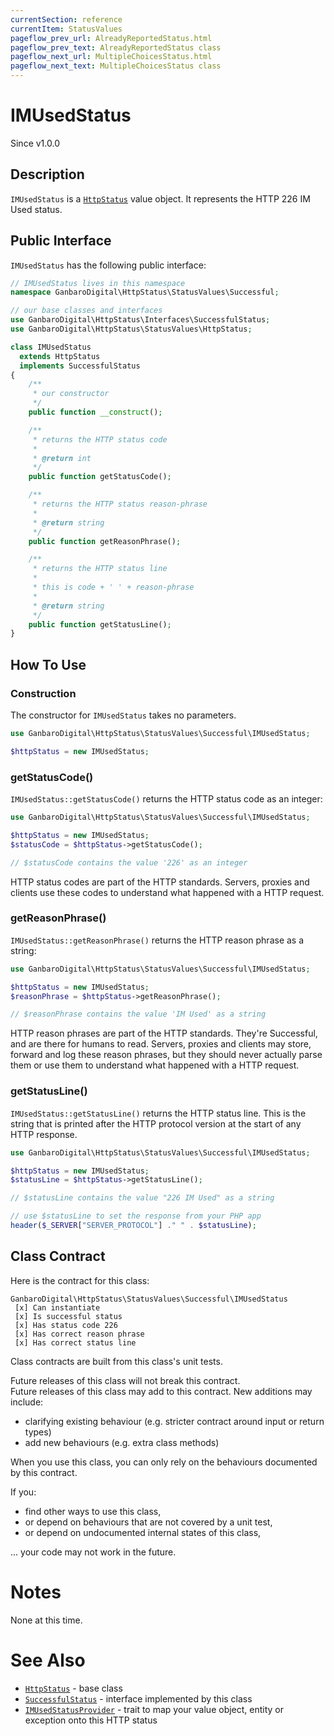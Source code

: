 ```yaml
---
currentSection: reference
currentItem: StatusValues
pageflow_prev_url: AlreadyReportedStatus.html
pageflow_prev_text: AlreadyReportedStatus class
pageflow_next_url: MultipleChoicesStatus.html
pageflow_next_text: MultipleChoicesStatus class
---
```


# IMUsedStatus

<div class="callout info">
Since v1.0.0
</div>

## Description

`IMUsedStatus` is a [`HttpStatus`](HttpStatus.html) value object. It represents the HTTP 226 IM Used status.

## Public Interface

`IMUsedStatus` has the following public interface:

```php
// IMUsedStatus lives in this namespace
namespace GanbaroDigital\HttpStatus\StatusValues\Successful;

// our base classes and interfaces
use GanbaroDigital\HttpStatus\Interfaces\SuccessfulStatus;
use GanbaroDigital\HttpStatus\StatusValues\HttpStatus;

class IMUsedStatus
  extends HttpStatus
  implements SuccessfulStatus
{
    /**
     * our constructor
     */
    public function __construct();

    /**
     * returns the HTTP status code
     *
     * @return int
     */
    public function getStatusCode();

    /**
     * returns the HTTP status reason-phrase
     *
     * @return string
     */
    public function getReasonPhrase();

    /**
     * returns the HTTP status line
     *
     * this is code + ' ' + reason-phrase
     *
     * @return string
     */
    public function getStatusLine();
}
```

## How To Use

### Construction

The constructor for `IMUsedStatus` takes no parameters.

```php
use GanbaroDigital\HttpStatus\StatusValues\Successful\IMUsedStatus;

$httpStatus = new IMUsedStatus;
```

### getStatusCode()

`IMUsedStatus::getStatusCode()` returns the HTTP status code as an integer:

```php
use GanbaroDigital\HttpStatus\StatusValues\Successful\IMUsedStatus;

$httpStatus = new IMUsedStatus;
$statusCode = $httpStatus->getStatusCode();

// $statusCode contains the value '226' as an integer
```

HTTP status codes are part of the HTTP standards. Servers, proxies and clients use these codes to understand what happened with a HTTP request.

### getReasonPhrase()

`IMUsedStatus::getReasonPhrase()` returns the HTTP reason phrase as a string:

```php
use GanbaroDigital\HttpStatus\StatusValues\Successful\IMUsedStatus;

$httpStatus = new IMUsedStatus;
$reasonPhrase = $httpStatus->getReasonPhrase();

// $reasonPhrase contains the value 'IM Used' as a string
```

HTTP reason phrases are part of the HTTP standards. They're Successful, and are there for humans to read. Servers, proxies and clients may store, forward and log these reason phrases, but they should never actually parse them or use them to understand what happened with a HTTP request.

### getStatusLine()

`IMUsedStatus::getStatusLine()` returns the HTTP status line. This is the string that is printed after the HTTP protocol version at the start of any HTTP response.

```php
use GanbaroDigital\HttpStatus\StatusValues\Successful\IMUsedStatus;

$httpStatus = new IMUsedStatus;
$statusLine = $httpStatus->getStatusLine();

// $statusLine contains the value "226 IM Used" as a string

// use $statusLine to set the response from your PHP app
header($_SERVER["SERVER_PROTOCOL"] ." " . $statusLine);
```

## Class Contract

Here is the contract for this class:

    GanbaroDigital\HttpStatus\StatusValues\Successful\IMUsedStatus
     [x] Can instantiate
     [x] Is successful status
     [x] Has status code 226
     [x] Has correct reason phrase
     [x] Has correct status line

Class contracts are built from this class's unit tests.

<div class="callout success">
Future releases of this class will not break this contract.
</div>

<div class="callout info" markdown="1">
Future releases of this class may add to this contract. New additions may include:

* clarifying existing behaviour (e.g. stricter contract around input or return types)
* add new behaviours (e.g. extra class methods)
</div>

<div class="callout warning" markdown="1">
When you use this class, you can only rely on the behaviours documented by this contract.

If you:

* find other ways to use this class,
* or depend on behaviours that are not covered by a unit test,
* or depend on undocumented internal states of this class,

... your code may not work in the future.
</div>

# Notes

None at this time.

# See Also

* [`HttpStatus`](HttpStatus.html) - base class
* [`SuccessfulStatus`](SuccessfulStatus.html) - interface implemented by this class
* [`IMUsedStatusProvider`](../StatusProviders/IMUsedStatusProvider.html) - trait to map your value object, entity or exception onto this HTTP status
